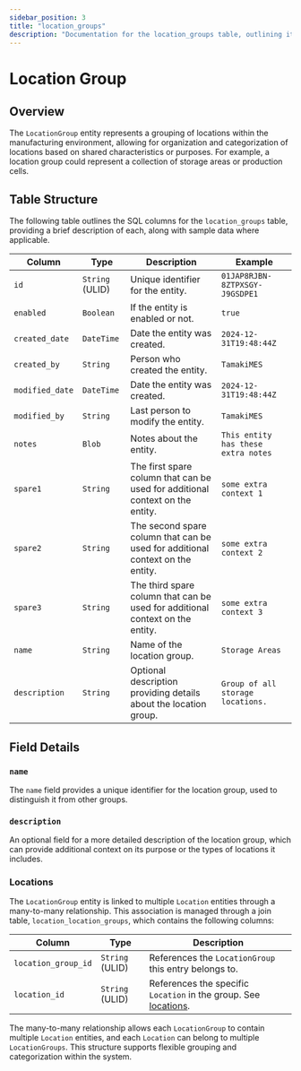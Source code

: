 ```yaml
---
sidebar_position: 3
title: "location_groups"
description: "Documentation for the location_groups table, outlining its columns and structure."
---
```


# Location Group

## Overview

The `LocationGroup` entity represents a grouping of locations within the manufacturing environment, allowing for
organization and categorization of locations based on shared characteristics or purposes. For example, a location group
could represent a collection of storage areas or production cells.

## Table Structure

The following table outlines the SQL columns for the `location_groups` table, providing a brief description of each,
along with sample data where applicable.

| Column          | Type            | Description                                                                                          | Example                           |
|-----------------|-----------------|------------------------------------------------------------------------------------------------------|-----------------------------------|
| `id`            | `String` (ULID) | Unique identifier for the entity.                                                                    | `01JAP8RJBN-8ZTPXSGY-J9GSDPE1`    |
| `enabled`       | `Boolean`       | If the entity is enabled or not.                                                                     | `true`                            |
| `created_date`  | `DateTime`      | Date the entity was created.                                                                         | `2024-12-31T19:48:44Z`            |
| `created_by`    | `String`        | Person who created the entity.                                                                       | `TamakiMES`                       |
| `modified_date` | `DateTime`      | Date the entity was created.                                                                         | `2024-12-31T19:48:44Z`            |
| `modified_by`   | `String`        | Last person to modify the entity.                                                                    | `TamakiMES`                       |
| `notes`         | `Blob`          | Notes about the entity.                                                                              | `This entity has these extra notes`  |
| `spare1`        | `String`        | The first spare column that can be used for additional context on the entity.                        | `some extra context 1`            |
| `spare2`        | `String`        | The second spare column that can be used for additional context on the entity.                       | `some extra context 2`            |
| `spare3`        | `String`        | The third spare column that can be used for additional context on the entity.                        | `some extra context 3`            |
| `name`          | `String`        | Name of the location group.                                                                          | `Storage Areas`                   |
| `description`   | `String`        | Optional description providing details about the location group.                                     | `Group of all storage locations.` |

## Field Details

### `name`

The `name` field provides a unique identifier for the location group, used to distinguish it from other groups.

### `description`

An optional field for a more detailed description of the location group, which can provide additional context on its
purpose or the types of locations it includes.

### Locations

The `LocationGroup` entity is linked to multiple `Location` entities through a many-to-many relationship. This
association is managed through a join table, `location_location_groups`, which contains the following columns:

| Column              | Type            | Description                                                                     |
|---------------------|-----------------|---------------------------------------------------------------------------------|
| `location_group_id` | `String` (ULID) | References the `LocationGroup` this entry belongs to.                           |
| `location_id`       | `String` (ULID) | References the specific `Location` in the group. See [locations](location). |

The many-to-many relationship allows each `LocationGroup` to contain multiple `Location` entities, and each `Location`
can belong to multiple `LocationGroups`. This structure supports flexible grouping and categorization within the system.